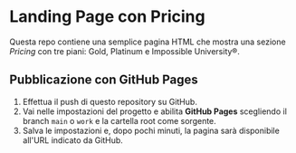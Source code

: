 # Landing Page con Pricing

Questa repo contiene una semplice pagina HTML che mostra una sezione *Pricing* con tre piani: Gold, Platinum e Impossible University®.

## Pubblicazione con GitHub Pages
1. Effettua il push di questo repository su GitHub.
2. Vai nelle impostazioni del progetto e abilita **GitHub Pages** scegliendo il branch `main` o `work` e la cartella root come sorgente.
3. Salva le impostazioni e, dopo pochi minuti, la pagina sarà disponibile all'URL indicato da GitHub.
